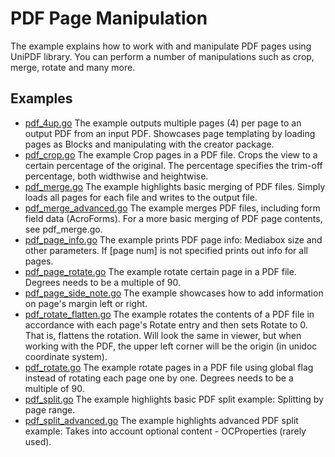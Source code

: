 # PDF Page Manipulation

The example explains how to work with and manipulate PDF pages using UniPDF library. You can perform a number of manipulations such as crop, merge, rotate and many more. 

## Examples

- [pdf_4up.go](pdf_4up.go) The example outputs multiple pages (4) per page to an output PDF from an input PDF. Showcases page templating by loading pages as Blocks and manipulating with the creator package.
- [pdf_crop.go](pdf_crop.go) The example Crop pages in a PDF file. Crops the view to a certain percentage of the original. The percentage specifies the trim-off percentage, both widthwise and heightwise.
- [pdf_merge.go](pdf_merge.go) The example highlights basic merging of PDF files. Simply loads all pages for each file and writes to the output file.
- [pdf_merge_advanced.go](pdf_merge_advanced.go) The example merges PDF files, including form field data (AcroForms). For a more basic merging of PDF page contents, see pdf_merge.go.
- [pdf_page_info.go](pdf_page_info.go) The example prints PDF page info: Mediabox size and other parameters. If [page num] is not specified prints out info for all pages.
- [pdf_page_rotate.go](pdf_page_rotate.go) The example rotate certain page in a PDF file. Degrees needs to be a multiple of 90.
- [pdf_page_side_note.go](pdf_page_side_note.go) The example showcases how to add information on page's margin left or right.
- [pdf_rotate_flatten.go](pdf_rotate_flatten.go) The example rotates the contents of a PDF file in accordance with each page's Rotate entry and then sets Rotate to 0. That is, flattens the rotation. Will look the same in viewer, but when working with the PDF, the upper left corner will be the origin (in unidoc coordinate system).
- [pdf_rotate.go](pdf_rotate.go) The example rotate pages in a PDF file using global flag instead of rotating each page one by one. Degrees needs to be a multiple of 90.
- [pdf_split.go](pdf_split.go) The example highlights basic PDF split example: Splitting by page range.
- [pdf_split_advanced.go](pdf_split_advanced.go) The example highlights advanced PDF split example: Takes into account optional content - OCProperties (rarely used).
